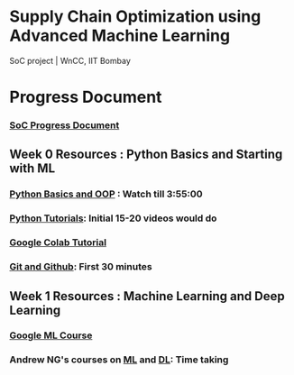 # Supply Chain Optimization using Advanced Machine Learning
SoC project | WnCC, IIT Bombay

# Progress Document
### [SoC Progress Document](https://docs.google.com/document/d/1RpSe5-971cH2-M__bsrjEvDfOb5-x0IEJeTDgaBnMDQ/edit?usp=sharing)

## Week 0 Resources : Python Basics and Starting with ML
### [Python Basics and OOP](https://www.youtube.com/watch?v=_uQrJ0TkZlc&ab_channel=ProgrammingwithMosh) : Watch till 3:55:00 
### [Python Tutorials](https://www.youtube.com/watch?v=QXeEoD0pB3E&list=PLsyeobzWxl7poL9JTVyndKe62ieoN-MZ3): Initial 15-20 videos would do
### [Google Colab Tutorial](https://www.youtube.com/watch?v=i-HnvsehuSw&t=359s)
### [Git and Github](https://www.youtube.com/watch?v=8JJ101D3knE&ab_channel=ProgrammingwithMosh): First 30 minutes

## Week 1 Resources : Machine Learning and Deep Learning
### [Google ML Course](https://developers.google.com/machine-learning/crash-course/ml-intro) 
### Andrew NG's courses on [ML](https://www.coursera.org/learn/machine-learning) and [DL](https://www.coursera.org/specializations/deep-learning): Time taking
